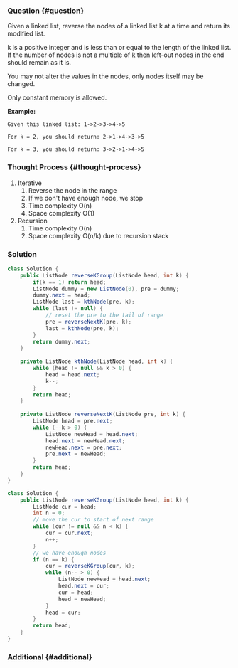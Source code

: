 ### Question {#question}

Given a linked list, reverse the nodes of a linked list k at a time and return its modified list.

k is a positive integer and is less than or equal to the length of the linked list. If the number of nodes is not a multiple of k then left-out nodes in the end should remain as it is.

You may not alter the values in the nodes, only nodes itself may be changed.

Only constant memory is allowed.

**Example:**

```
Given this linked list: 1->2->3->4->5

For k = 2, you should return: 2->1->4->3->5

For k = 3, you should return: 3->2->1->4->5
```

### Thought Process {#thought-process}

1. Iterative
   1. Reverse the node in the range
   2. If we don't have enough node, we stop
   3. Time complexity O\(n\)
   4. Space complexity O\(1\)
2. Recursion
   1. Time complexity O\(n\)
   2. Space complexity O\(n/k\) due to recursion stack

### Solution

```java
class Solution {
    public ListNode reverseKGroup(ListNode head, int k) {
        if(k == 1) return head;
        ListNode dummy = new ListNode(0), pre = dummy;
        dummy.next = head;
        ListNode last = kthNode(pre, k);
        while (last != null) {
            // reset the pre to the tail of range
            pre = reverseNextK(pre, k);
            last = kthNode(pre, k);
        }
        return dummy.next;
    }
    
    private ListNode kthNode(ListNode head, int k) {
        while (head != null && k > 0) {
            head = head.next;
            k--;
        }
        return head;
    }
    
    private ListNode reverseNextK(ListNode pre, int k) {
        ListNode head = pre.next;
        while (--k > 0) {
            ListNode newHead = head.next;
            head.next = newHead.next;
            newHead.next = pre.next;
            pre.next = newHead;
        }
        return head;
    }
}
```

```java
class Solution {
    public ListNode reverseKGroup(ListNode head, int k) {
        ListNode cur = head;
        int n = 0;
        // move the cur to start of next range
        while (cur != null && n < k) {
            cur = cur.next;
            n++;
        }
        // we have enough nodes
        if (n == k) {
            cur = reverseKGroup(cur, k);
            while (n-- > 0) {
                ListNode newHead = head.next;
                head.next = cur;
                cur = head;
                head = newHead;
            }
            head = cur;
        }
        return head;
    }
}
```

### Additional {#additional}



